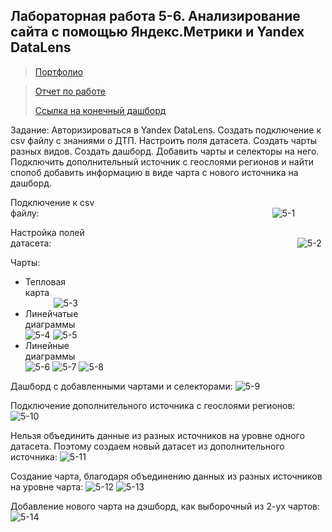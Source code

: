 ## Лабораторная работа 5-6. Анализирование сайта с помощью Яндекс.Метрики и Yandex DataLens
>[Портфолио](/port.md)

> [Отчет по работе](https://drive.google.com/file/d/1xdy9-rbh_KJQRLjuNAjJAbol6xiumeHS/view?usp=drive_link)
> 
> [Ссылка на конечный дашборд](https://datalens.yandex/d2hz13nt97ja3)

Задание: Авторизироваться в Yandex DataLens. Создать подключение к csv файлу с знаниями о ДТП. Настроить поля датасета. Создать чарты разных видов. Создать дашборд. Добавить чарты и селекторы на него. Подключить дополнительный источник с геослоями регионов и найти спопоб добавить информацию в виде чарта с нового источника на дашборд.

Подключение к csv файлу:⠀⠀⠀⠀⠀⠀⠀⠀⠀⠀⠀⠀⠀⠀⠀⠀⠀⠀⠀⠀⠀⠀⠀⠀⠀⠀⠀⠀⠀⠀⠀⠀⠀⠀⠀⠀
![5-1](img5-6/5-1.png)

Настройка полей датасета:⠀⠀⠀⠀⠀⠀⠀⠀⠀⠀⠀⠀⠀⠀⠀⠀⠀⠀⠀⠀⠀⠀⠀⠀⠀⠀⠀⠀⠀⠀⠀⠀⠀⠀⠀⠀⠀⠀
![5-2](img5-6/5-2.png)

Чарты:
* Тепловая карта⠀⠀⠀⠀⠀⠀⠀⠀⠀⠀⠀⠀⠀⠀⠀⠀⠀⠀⠀⠀⠀⠀⠀⠀⠀⠀⠀⠀⠀⠀⠀⠀⠀⠀⠀⠀⠀⠀⠀⠀⠀⠀⠀⠀⠀⠀⠀
![5-3](img5-6/5-3.png)
* Линейчатые диаграммы⠀⠀⠀⠀⠀⠀⠀⠀⠀⠀⠀⠀⠀⠀⠀⠀⠀⠀⠀⠀⠀⠀⠀⠀⠀⠀⠀⠀⠀⠀⠀⠀⠀⠀⠀⠀
![5-4](img5-6/5-4.png)
![5-5](img5-6/5-5.png)
* Линейные диаграммы⠀⠀⠀⠀⠀⠀⠀⠀⠀⠀⠀⠀⠀⠀⠀⠀⠀⠀⠀⠀⠀⠀⠀⠀⠀⠀⠀⠀⠀⠀⠀⠀⠀⠀⠀⠀⠀⠀
![5-6](img5-6/5-6.png)
![5-7](img5-6/5-7.png)
![5-8](img5-6/5-8.png)

Дашборд с добавленными чартами и селекторами:
![5-9](img5-6/5-9.png)

Подключение дополнительного источника с геослоями регионов:
![5-10](img5-6/5-10.png)

Нельзя объединить данные из разных источников на уровне одного датасета. Поэтому создаем новый датасет из дополнительного источника:
![5-11](img5-6/5-11.png)

Создание чарта, благодаря объединению данных из разных источников на уровне чарта:
![5-12](img5-6/5-12.png)
![5-13](img5-6/5-13.png)

Добавление нового чарта на дэшборд, как выборочный из 2-ух чартов:
![5-14](img5-6/5-14.png)
